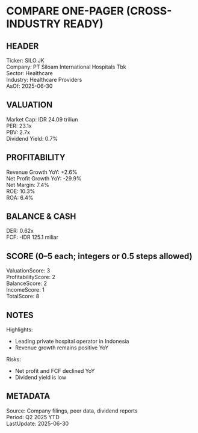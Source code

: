 # COMPARE ONE-PAGER (CROSS-INDUSTRY READY)

## HEADER
Ticker: SILO.JK  
Company: PT Siloam International Hospitals Tbk  
Sector: Healthcare  
Industry: Healthcare Providers  
AsOf: 2025-06-30

## VALUATION
Market Cap: IDR 24.09 triliun  
PER: 23.1x  
PBV: 2.7x  
Dividend Yield: 0.7%

## PROFITABILITY
Revenue Growth YoY: +2.6%  
Net Profit Growth YoY: -29.9%  
Net Margin: 7.4%  
ROE: 10.3%  
ROA: 6.4%

## BALANCE & CASH
DER: 0.62x  
FCF: -IDR 125.1 miliar

## SCORE (0–5 each; integers or 0.5 steps allowed)
ValuationScore: 3  
ProfitabilityScore: 2  
BalanceScore: 2  
IncomeScore: 1  
TotalScore: 8

## NOTES
Highlights:
- Leading private hospital operator in Indonesia
- Revenue growth remains positive YoY

Risks:
- Net profit and FCF declined YoY
- Dividend yield is low

## METADATA
Source: Company filings, peer data, dividend reports  
Period: Q2 2025 YTD  
LastUpdate: 2025-06-30